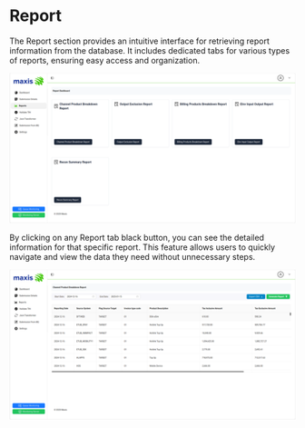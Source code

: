 # Report 

The Report section provides an intuitive interface for retrieving report information from the database. It includes dedicated tabs for various types of reports, ensuring easy access and organization.

![Report](_media/report/report1.png)

By clicking on any Report tab black button, you can see the detailed information for that specific report. This feature allows users to quickly navigate and view the data they need without unnecessary steps.

![Selected Report](_media/report/report2.png)